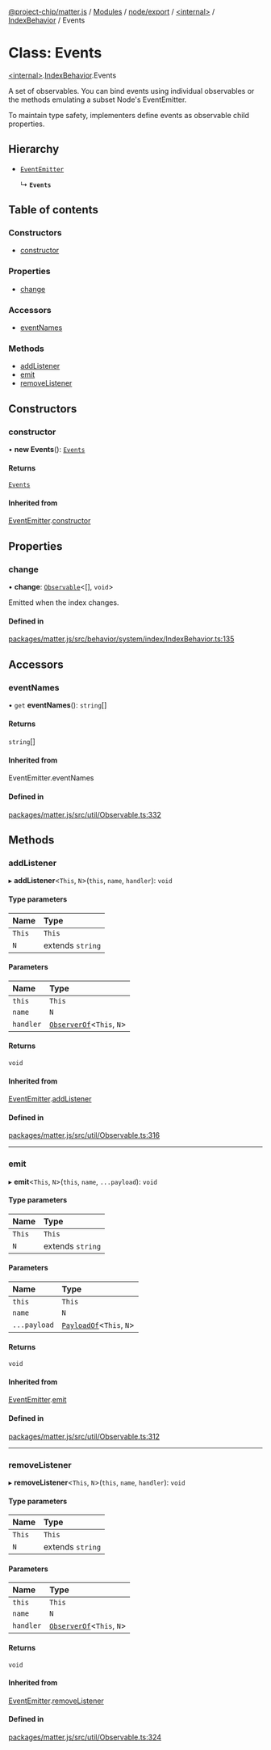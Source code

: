 [@project-chip/matter.js](../README.md) / [Modules](../modules.md) / [node/export](../modules/node_export.md) / [\<internal\>](../modules/node_export._internal_.md) / [IndexBehavior](../modules/node_export._internal_.IndexBehavior.md) / Events

# Class: Events

[\<internal\>](../modules/node_export._internal_.md).[IndexBehavior](../modules/node_export._internal_.IndexBehavior.md).Events

A set of observables.  You can bind events using individual observables or the methods emulating a subset Node's
EventEmitter.

To maintain type safety, implementers define events as observable child properties.

## Hierarchy

- [`EventEmitter`](util_export.EventEmitter-1.md)

  ↳ **`Events`**

## Table of contents

### Constructors

- [constructor](node_export._internal_.IndexBehavior.Events.md#constructor)

### Properties

- [change](node_export._internal_.IndexBehavior.Events.md#change)

### Accessors

- [eventNames](node_export._internal_.IndexBehavior.Events.md#eventnames)

### Methods

- [addListener](node_export._internal_.IndexBehavior.Events.md#addlistener)
- [emit](node_export._internal_.IndexBehavior.Events.md#emit)
- [removeListener](node_export._internal_.IndexBehavior.Events.md#removelistener)

## Constructors

### constructor

• **new Events**(): [`Events`](node_export._internal_.IndexBehavior.Events.md)

#### Returns

[`Events`](node_export._internal_.IndexBehavior.Events.md)

#### Inherited from

[EventEmitter](util_export.EventEmitter-1.md).[constructor](util_export.EventEmitter-1.md#constructor)

## Properties

### change

• **change**: [`Observable`](../interfaces/util_export.Observable.md)\<[], `void`\>

Emitted when the index changes.

#### Defined in

[packages/matter.js/src/behavior/system/index/IndexBehavior.ts:135](https://github.com/project-chip/matter.js/blob/3adaded6/packages/matter.js/src/behavior/system/index/IndexBehavior.ts#L135)

## Accessors

### eventNames

• `get` **eventNames**(): `string`[]

#### Returns

`string`[]

#### Inherited from

EventEmitter.eventNames

#### Defined in

[packages/matter.js/src/util/Observable.ts:332](https://github.com/project-chip/matter.js/blob/3adaded6/packages/matter.js/src/util/Observable.ts#L332)

## Methods

### addListener

▸ **addListener**\<`This`, `N`\>(`this`, `name`, `handler`): `void`

#### Type parameters

| Name | Type |
| :------ | :------ |
| `This` | `This` |
| `N` | extends `string` |

#### Parameters

| Name | Type |
| :------ | :------ |
| `this` | `This` |
| `name` | `N` |
| `handler` | [`ObserverOf`](../modules/util_export.EventEmitter.md#observerof)\<`This`, `N`\> |

#### Returns

`void`

#### Inherited from

[EventEmitter](util_export.EventEmitter-1.md).[addListener](util_export.EventEmitter-1.md#addlistener)

#### Defined in

[packages/matter.js/src/util/Observable.ts:316](https://github.com/project-chip/matter.js/blob/3adaded6/packages/matter.js/src/util/Observable.ts#L316)

___

### emit

▸ **emit**\<`This`, `N`\>(`this`, `name`, `...payload`): `void`

#### Type parameters

| Name | Type |
| :------ | :------ |
| `This` | `This` |
| `N` | extends `string` |

#### Parameters

| Name | Type |
| :------ | :------ |
| `this` | `This` |
| `name` | `N` |
| `...payload` | [`PayloadOf`](../modules/util_export.EventEmitter.md#payloadof)\<`This`, `N`\> |

#### Returns

`void`

#### Inherited from

[EventEmitter](util_export.EventEmitter-1.md).[emit](util_export.EventEmitter-1.md#emit)

#### Defined in

[packages/matter.js/src/util/Observable.ts:312](https://github.com/project-chip/matter.js/blob/3adaded6/packages/matter.js/src/util/Observable.ts#L312)

___

### removeListener

▸ **removeListener**\<`This`, `N`\>(`this`, `name`, `handler`): `void`

#### Type parameters

| Name | Type |
| :------ | :------ |
| `This` | `This` |
| `N` | extends `string` |

#### Parameters

| Name | Type |
| :------ | :------ |
| `this` | `This` |
| `name` | `N` |
| `handler` | [`ObserverOf`](../modules/util_export.EventEmitter.md#observerof)\<`This`, `N`\> |

#### Returns

`void`

#### Inherited from

[EventEmitter](util_export.EventEmitter-1.md).[removeListener](util_export.EventEmitter-1.md#removelistener)

#### Defined in

[packages/matter.js/src/util/Observable.ts:324](https://github.com/project-chip/matter.js/blob/3adaded6/packages/matter.js/src/util/Observable.ts#L324)
